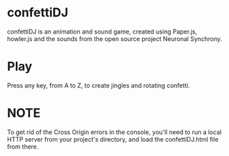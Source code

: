 # confettiDJ

confettiDJ is an animation and sound game, created using Paper.js, howler.js 
and the sounds from the open source project Neuronal Synchrony.


# Play

Press any key, from A to Z, to create jingles and rotating confetti.


# NOTE

To get rid of the Cross Origin errors in the console, 
you'll need to run a local HTTP server from your project's directory,
and load the confettiDJ.html file from there.

